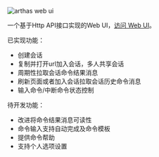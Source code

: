 ![](https://arthas.aliyun.com/doc/_images/arthas-web-ui.png "arthas web ui")

一个基于Http API接口实现的Web UI，[访问 Web UI]({{TRAFFIC_HOST1_8563}}/ui)。

已实现功能：

* 创建会话
* 复制并打开url加入会话，多人共享会话
* 周期性拉取会话命令结果消息
* 刷新页面或者加入会话拉取会话历史命令消息
* 输入命令/中断命令状态控制

待开发功能：

* 改进将命令结果消息可读性
* 命令输入支持自动完成及命令模板
* 提供命令帮助
* 支持个人选项设置
